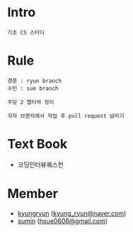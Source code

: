 # Intro

```
기초 CS 스터디
```

# Rule

```
경륜 : ryun branch
수민 : sue branch

주당 2 챕터씩 정리

각자 브랜치에서 작업 후 pull request 날리기
```

# Text Book

- 코딩인터뷰퀘스천

# Member

- [kyungryun](github.com/kyungryun) (kyung_ryun@naver.com)
- [sumin](github.com/hsue66) (hsue0606@gmail.com)

